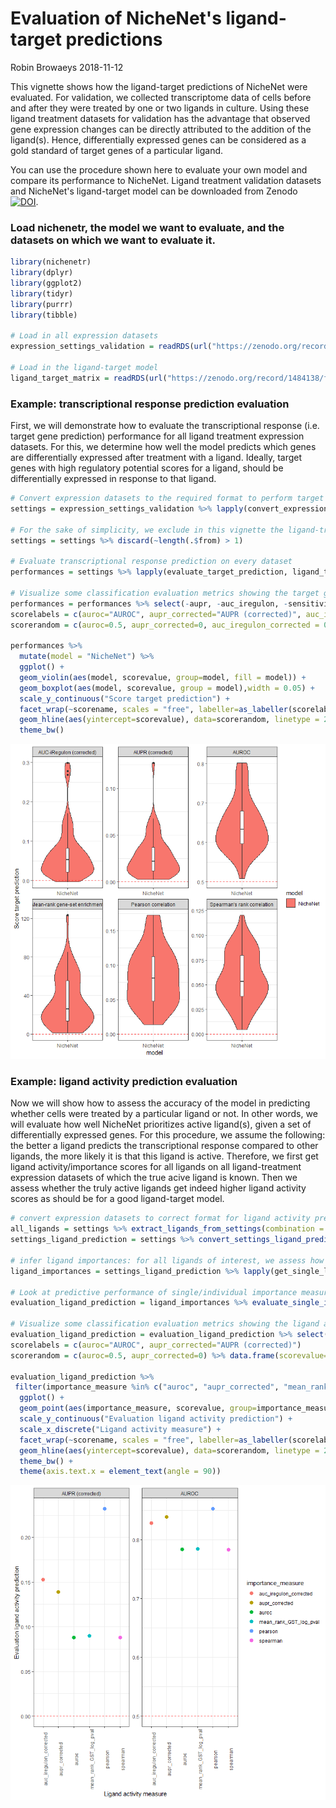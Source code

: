 Evaluation of NicheNet's ligand-target predictions
================
Robin Browaeys
2018-11-12

<!-- github markdown built using 
rmarkdown::render("vignettes/model_evaluation.Rmd", output_format = "github_document")
-->
This vignette shows how the ligand-target predictions of NicheNet were evaluated. For validation, we collected transcriptome data of cells before and after they were treated by one or two ligands in culture. Using these ligand treatment datasets for validation has the advantage that observed gene expression changes can be directly attributed to the addition of the ligand(s). Hence, differentially expressed genes can be considered as a gold standard of target genes of a particular ligand.

You can use the procedure shown here to evaluate your own model and compare its performance to NicheNet. Ligand treatment validation datasets and NicheNet's ligand-target model can be downloaded from Zenodo [![DOI](https://zenodo.org/badge/DOI/10.5281/zenodo.1484138.svg)](https://doi.org/10.5281/zenodo.1484138).

### Load nichenetr, the model we want to evaluate, and the datasets on which we want to evaluate it.

``` r
library(nichenetr)
library(dplyr)
library(ggplot2)
library(tidyr)
library(purrr)
library(tibble)

# Load in all expression datasets
expression_settings_validation = readRDS(url("https://zenodo.org/record/1484138/files/expression_settings.rds"))

# Load in the ligand-target model
ligand_target_matrix = readRDS(url("https://zenodo.org/record/1484138/files/ligand_target_matrix.rds"))
```

### Example: transcriptional response prediction evaluation

First, we will demonstrate how to evaluate the transcriptional response (i.e. target gene prediction) performance for all ligand treatment expression datasets. For this, we determine how well the model predicts which genes are differentially expressed after treatment with a ligand. Ideally, target genes with high regulatory potential scores for a ligand, should be differentially expressed in response to that ligand.

``` r
# Convert expression datasets to the required format to perform target gene prediction
settings = expression_settings_validation %>% lapply(convert_expression_settings_evaluation)

# For the sake of simplicity, we exclude in this vignette the ligand-treatment datasets profiling the response to multiple ligands. To see how to build a ligand-target model with target predictions for multiple ligands at once: see vignette [Construction of NicheNet's ligand-target model](vignettes/model_construction.md): `vignette("model_construction", package="nichenetr")`.
settings = settings %>% discard(~length(.$from) > 1)

# Evaluate transcriptional response prediction on every dataset
performances = settings %>% lapply(evaluate_target_prediction, ligand_target_matrix) %>% bind_rows()

# Visualize some classification evaluation metrics showing the target gene prediction performance
performances = performances %>% select(-aupr, -auc_iregulon, -sensitivity_roc, -specificity_roc) %>% gather(key = scorename, value = scorevalue, auroc:spearman)
scorelabels = c(auroc="AUROC", aupr_corrected="AUPR (corrected)", auc_iregulon_corrected = "AUC-iRegulon (corrected)",pearson = "Pearson correlation", spearman = "Spearman's rank correlation",mean_rank_GST_log_pval = "Mean-rank gene-set enrichment")
scorerandom = c(auroc=0.5, aupr_corrected=0, auc_iregulon_corrected = 0, pearson = 0, spearman = 0,mean_rank_GST_log_pval = 0) %>% data.frame(scorevalue=.) %>% rownames_to_column("scorename")

performances %>% 
  mutate(model = "NicheNet") %>% 
  ggplot() + 
  geom_violin(aes(model, scorevalue, group=model, fill = model)) + 
  geom_boxplot(aes(model, scorevalue, group = model),width = 0.05) + 
  scale_y_continuous("Score target prediction") + 
  facet_wrap(~scorename, scales = "free", labeller=as_labeller(scorelabels)) +
  geom_hline(aes(yintercept=scorevalue), data=scorerandom, linetype = 2, color = "red") +
  theme_bw()
```

![](model_evaluation_files/figure-markdown_github/unnamed-chunk-2-1.png)

### Example: ligand activity prediction evaluation

Now we will show how to assess the accuracy of the model in predicting whether cells were treated by a particular ligand or not. In other words, we will evaluate how well NicheNet prioritizes active ligand(s), given a set of differentially expressed genes. For this procedure, we assume the following: the better a ligand predicts the transcriptional response compared to other ligands, the more likely it is that this ligand is active. Therefore, we first get ligand activity/importance scores for all ligands on all ligand-treatment expression datasets of which the true acive ligand is known. Then we assess whether the truly active ligands get indeed higher ligand activity scores as should be for a good ligand-target model.

``` r
# convert expression datasets to correct format for ligand activity prediction
all_ligands = settings %>% extract_ligands_from_settings(combination = FALSE) %>% unlist()
settings_ligand_prediction = settings %>% convert_settings_ligand_prediction(all_ligands = all_ligands, validation = TRUE)

# infer ligand importances: for all ligands of interest, we assess how well a ligand explains the differential expression in a specific datasets (and we do this for all datasets).
ligand_importances = settings_ligand_prediction %>% lapply(get_single_ligand_importances,ligand_target_matrix) %>% bind_rows()

# Look at predictive performance of single/individual importance measures to predict ligand activity: of all ligands tested, the ligand that is truly active in a dataset should get the highest activity score (i.e. best target gene prediction performance)
evaluation_ligand_prediction = ligand_importances %>% evaluate_single_importances_ligand_prediction(normalization = "median")

# Visualize some classification evaluation metrics showing the ligand activity prediction performance
evaluation_ligand_prediction = evaluation_ligand_prediction %>% select(-aupr, -sensitivity_roc, -specificity_roc, -pearson, -spearman, -mean_rank_GST_log_pval) %>% gather(key = scorename, value = scorevalue, auroc:aupr_corrected)
scorelabels = c(auroc="AUROC", aupr_corrected="AUPR (corrected)")
scorerandom = c(auroc=0.5, aupr_corrected=0) %>% data.frame(scorevalue=.) %>% rownames_to_column("scorename")

evaluation_ligand_prediction %>% 
 filter(importance_measure %in% c("auroc", "aupr_corrected", "mean_rank_GST_log_pval", "auc_iregulon_corrected", "pearson", "spearman")) %>%
  ggplot() + 
  geom_point(aes(importance_measure, scorevalue, group=importance_measure, color = importance_measure), size = 3) + 
  scale_y_continuous("Evaluation ligand activity prediction") + 
  scale_x_discrete("Ligand activity measure") + 
  facet_wrap(~scorename, scales = "free", labeller=as_labeller(scorelabels)) +
  geom_hline(aes(yintercept=scorevalue), data=scorerandom, linetype = 2, color = "red") +
  theme_bw() + 
  theme(axis.text.x = element_text(angle = 90))
```

![](model_evaluation_files/figure-markdown_github/unnamed-chunk-3-1.png)
